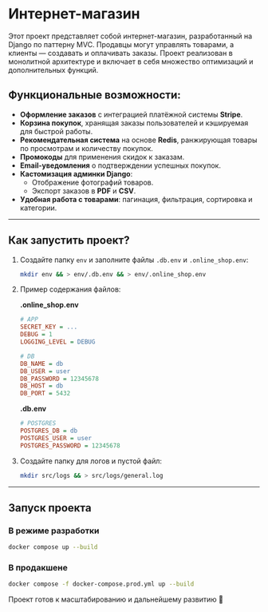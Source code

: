 # Интернет-магазин

Этот проект представляет собой интернет-магазин, разработанный на Django по паттерну MVC. Продавцы могут управлять товарами, а клиенты — создавать и оплачивать заказы. Проект реализован в монолитной архитектуре и включает в себя множество оптимизаций и дополнительных функций.

## Функциональные возможности:
- **Оформление заказов** с интеграцией платёжной системы **Stripe**.
- **Корзина покупок**, хранящая заказы пользователей и кэшируемая для быстрой работы.
- **Рекомендательная система** на основе **Redis**, ранжирующая товары по просмотрам и количеству покупок.
- **Промокоды** для применения скидок к заказам.
- **Email-уведомления** о подтверждении успешных покупок.
- **Кастомизация админки Django**:
  - Отображение фотографий товаров.
  - Экспорт заказов в **PDF** и **CSV**.
- **Удобная работа с товарами**: пагинация, фильтрация, сортировка и категории.

---

## Как запустить проект?

1. Создайте папку `env` и заполните файлы `.db.env` и `.online_shop.env`:
   ```bash
   mkdir env && > env/.db.env && > env/.online_shop.env
   ```
   
2. Пример содержания файлов:

   **.online_shop.env**
   ```ini
   # APP  
   SECRET_KEY = ...  
   DEBUG = 1  
   LOGGING_LEVEL = DEBUG  

   # DB  
   DB_NAME = db  
   DB_USER = user  
   DB_PASSWORD = 12345678  
   DB_HOST = db  
   DB_PORT = 5432  
   ```

   **.db.env**
   ```ini
   # POSTGRES  
   POSTGRES_DB = db  
   POSTGRES_USER = user  
   POSTGRES_PASSWORD = 12345678  
   ```

3. Создайте папку для логов и пустой файл:
   ```bash
   mkdir src/logs && > src/logs/general.log
   ```

---

## Запуск проекта

### В режиме разработки  
```bash
docker compose up --build
```

### В продакшене  
```bash
docker compose -f docker-compose.prod.yml up --build
```

Проект готов к масштабированию и дальнейшему развитию 🚀
